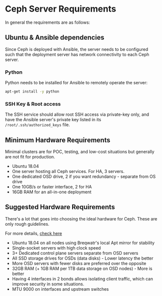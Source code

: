 # Ceph Server Requirements


In general the requirements are as follows:


## Ubuntu & Ansible dependencies

Since Ceph is deployed with Ansible, the server needs to be configured such
that the deployment server has network connectivity to each Ceph server.

### Python

Python needs to be installed for Ansible to remotely operate the server:

```bash
apt-get install -y python
```

### SSH Key & Root access

The SSH service should allow root SSH access via private-key only, and have
the Ansible server's private key listed in its `/root/.ssh/authorized_keys`
file.



## Minimum Hardware Requirements

Minimal clusters are for POC, testing, and low-cost situations but generally
are not fit for production.

- Ubuntu 18.04
- One server hosting all Ceph services. For HA, 3 servers.
- One dedicated OSD drive, 2 if you want redundancy - separate from OS drive
- One 10GB/s or faster interface, 2 for HA
- 16GB RAM for an all-in-one deployment


## Suggested Hardware Requirements

There's a lot that goes into choosing the ideal hardware for Ceph. These are
only rough guidelines.

For more details, [check here](https://docs.ceph.com/docs/jewel/start/hardware-recommendations/)

- Ubuntu 18.04 on all nodes using Breqwatr's local Apt mirror for stability
- Single-socket servers with high clock speed
- 3+ Dedicated control plane servers separate from OSD servers
- All SSD storage drives for OSDs (data disks) - Lower latency the better
- More OSD servers with fewer disks are preferred over the opposite
- 32GB RAM (+ 1GB RAM per 1TB data storage on OSD nodes) - More is better
- Having 4 interfaces in 2 bonds allows isolating client traffic, which can
  improve security in some situations.
- MTU 9000 on interfaces and upstream switches



